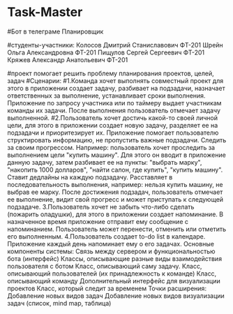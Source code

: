 # Task-Master
#Бот в телеграме Планировщик

#студенты-участники:
	Колосов Дмитрий Станиславович ФТ-201
	Шрейн Ольга Александровна ФТ-201
	Пищулов Сергей Сергеевич ФТ-201
	Кряжев Александр Анатольевич ФТ-201

#проект помогает решить проблему планирования проектов, целей, задач
#Сценарии:
	#1.Команда хочет выполнять совместный проект для этого в приложении создает задачу, 
		разбивает на подзадачи, назначает ответственных за выполнение, устанавливает сроки выполнения. 
		Приложение по запросу участника или по таймеру выдает участникам команды их задачи. 
		После выполнения пользователь отмечает задачу выполненной.
	#2.Пользователь хочет достичь какой-то своей личной цели, для этого в приложении создает новую задачу,
		разделяет ее на подзадачи и приоритезирует их. Приложение помогает пользователю структировать информацию,
		не пропустить важные подзадачи. Следить за своим прогрессом.
		Например: пользователь хочет проследить за выполнением цели "купить машину".
		Для этого он вводит в приложение данную задачу, 
		затем разбивает ее на пункты: "выбрать марку", "накопить 1000 долларов", "найти салон, где купить", "купить машину". 
		Ставит дедлайны на каждую подзадачу. 
		Расставляет в последовательность выполнения, например: нельзя купить машину, не выбрав ее марку.
		После достижения подзадач, пользователь отмечает ее выполнение,
		видит свой прогресс и может приступать к следующей подзадаче.
	3.Пользователь хочет не забыть что-либо сделать (пожарить оладушки),
		для этого в приложении создает напоминание. В назначенное время приложение отправит ему сообщение с напоминанием.
		Пользователь может перенести, отменить или отметить его выполненным.
	4.Пользователь создает to-do list в календаре. Приложение каждый день напоминает ему о его задачах.
Основные компоненты системы:
	Связь между сервером и функциональностью бота (интерфейс)
	Классы, описывающие разные виды взаимодействия пользователя с ботом
	Класс, описывающий саму задачу.
	Класс, описывающий пользователей (их принадлежность к команде)
	Класс, описывающий команду
	Дополнительный интерфейс для визуализации проектов
	Класс, который следит за временем
Точки расширения:
	Добавление новых видов задач
	Добавление новых видов визуализации задач (список, mind map, таблица)
